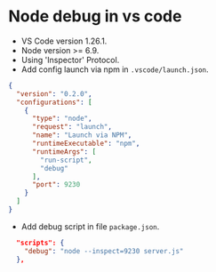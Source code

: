Node debug in vs code
===
- VS Code version 1.26.1.
- Node version >= 6.9.
- Using 'Inspector' Protocol.
- Add config launch via npm in `.vscode/launch.json`.

```json
{
  "version": "0.2.0",
  "configurations": [
    {
      "type": "node",
      "request": "launch",
      "name": "Launch via NPM",
      "runtimeExecutable": "npm",
      "runtimeArgs": [
        "run-script",
        "debug"
      ],
      "port": 9230
    }
  ]
}
```

- Add debug script in file `package.json`.

```json
  "scripts": {
    "debug": "node --inspect=9230 server.js"
  },
```
